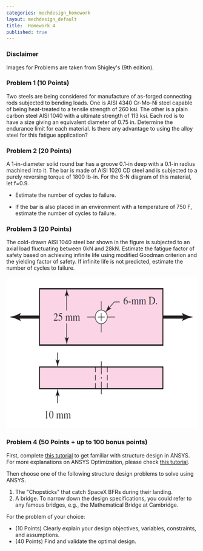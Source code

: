 ```yaml
---
categories: mechdesign_homework
layout: mechdesign_default
title:  Homework 4
published: true
---
```

<style TYPE="text/css">
code.has-jax {font: inherit; font-size: 100%; background: inherit; border: inherit;}
</style>
<script type="text/x-mathjax-config">
MathJax.Hub.Config({
    tex2jax: {
        inlineMath: [['$','$'], ['\\(','\\)']],
        skipTags: ['script', 'noscript', 'style', 'textarea', 'pre'] // removed 'code' entry
    }
});
MathJax.Hub.Queue(function() {
    var all = MathJax.Hub.getAllJax(), i;
    for(i = 0; i < all.length; i += 1) {
        all[i].SourceElement().parentNode.className += ' has-jax';
    }
});
</script>
<script type="text/javascript" async
  src="https://cdnjs.cloudflare.com/ajax/libs/mathjax/2.7.1/MathJax.js?config=TeX-AMS-MML_HTMLorMML">
</script>

### Disclaimer
Images for Problems are taken from Shigley's (9th edition).

### Problem 1 (10 Points)

Two steels are being considered for manufacture of as-forged connecting rods subjected to 
bending loads. One is AISI 4340 Cr-Mo-Ni steel capable of being heat-treated to a tensile 
strength of 260 ksi. The other is a plain carbon steel AISI 1040 with a ultimate strength of 
113 ksi. Each rod is to have a size giving an equivalent diameter of 0.75 in. Determine the 
endurance limit for each material. Is there any advantage to using the alloy steel for this 
fatigue application?

### Problem 2 (20 Points)

A 1-in-diameter solid round bar has a groove 0.1-in deep with a 0.1-in radius machined into it.
 The bar is made of AISI 1020 CD steel and is subjected to a purely reversing torque of 1800 
 lb-in. For the S-N diagram of this material, let f=0.9.
 
* Estimate the number of cycles to failure.

* If the bar is also placed in an environment with a temperature of 750 F, estimate the 
number of cycles to failure.

### Problem 3 (20 Points)
The cold-drawn AISI 1040 steel bar shown in the figure is subjected to an axial load 
fluctuating between 0kN and 28kN. Estimate the fatigue factor of safety based on achieving 
infinite life using modified Goodman criterion and the yielding factor of safety. 
If infinite life is not predicted, estimate the number of cycles to failure.

<img src="/_images/mechdesign/hw3_1.png" alt="Drawing" style="height: 400px;"/> 

### Problem 4 (50 Points + up to 100 bonus points)
First, complete [this tutorial](https://courses.ansys.com/index.php/courses/plate-with-a-hole-optimization/lessons/problem-specification-lesson-1-30/) to get familiar with structure design in ANSYS. 
For more explanations on ANSYS Optimization, please check [this tutorial](https://designinformaticslab.github.io/productdesign_tutorial/2016/11/20/ansys.html).

Then choose one of the following structure design problems to solve using ANSYS.
1. The "Chopsticks" that catch SpaceX BFRs during their landing.
2. A bridge. To narrow down the design specifications, you could refer to any famous bridges, e.g., the Mathematical Bridge at Cambridge. 

For the problem of your choice: 
* (10 Points) Clearly explain your design objectives, variables, constraints, and assumptions.
* (40 Points) Find and validate the optimal design.
   


